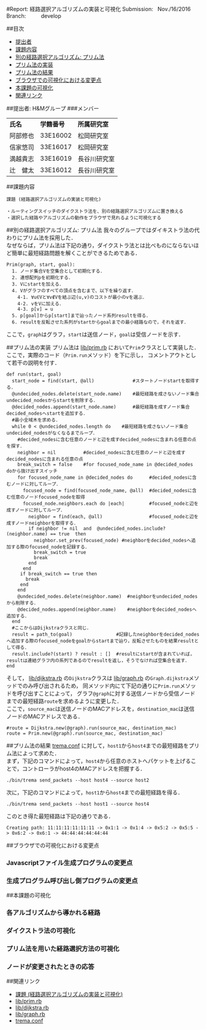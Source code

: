 #Report: 経路選択アルゴリズムの実装と可視化
Submission: &nbsp; Nov./16/2016<br>
Branch: &nbsp;&nbsp;&nbsp;&nbsp;&nbsp;&nbsp;&nbsp;&nbsp; develop<br>


##目次
* [提出者](#submitter)
* [課題内容](#assignment)
* [別の経路選択アルゴリズム: プリム法](#prim)
* [プリム法の実装](#program_prim)
* [プリム法の結果](#result_prim)
* [ブラウザでの可視化における変更点](#browser)
* [本課題の可視化](thisalg#)
* [関連リンク](#links)



##<a name="submitter">提出者: H&Mグループ
###メンバー
<table>
  <tr>
    <td><B>氏名</B></td>
    <td><B>学籍番号</B></td>
    <td><B>所属研究室</B></td>
  </tr>
  <tr>
    <td>阿部修也</td>
    <td>33E16002</td>
    <td>松岡研究室</td>
  </tr>
  <tr>
    <td>信家悠司</td>
    <td>33E16017</td>
    <td>松岡研究室</td>
  </tr>
  <tr>
    <td>満越貴志</td>
    <td>33E16019</td>
    <td>長谷川研究室</td>
  </tr>
  <tr>
    <td>辻　健太</td>
    <td>33E16012</td>
    <td>長谷川研究室</td>
  </tr>
</table>




##<a name="assignment">課題内容
```
課題 (経路選択アルゴリズムの実装と可視化)

・ルーティングスイッチのダイクストラ法を、別の経路選択アルゴリズムに置き換える
・選択した経路やアルゴリズムの動作をブラウザで見れるように可視化する
```





##<a name="prim">別の経路選択アルゴリズム: プリム法
我々のグループではダイキストラ法の代わりにプリム法を採用した．<br>
なぜならば，プリム法は下記の通り，ダイクストラ法とは比べものにならないほど簡単に最短経路問題を解くことができるためである．<br>
```
Prim(graph, start, goal):
  1. ノード集合Vを空集合として初期化する．
  2. 連想配列pを初期化する．
  3. Vにstartを加える．
  4. Vがグラフのすべての頂点を含むまで、以下を繰り返す．
    4-1. ∀u∈Vと∀v∉Vを結ぶ辺(u,v)のコストが最小のvを選ぶ．
    4-2. vをVに加える．
    4-3. p[v] = u
  5. p[goal]からp[start]まで辿ったノード系列resultを得る．
  6. resultを反転させた系列がstartからgoalまでの最小経路なので，それを返す．
```
ここで，`graph`はグラフ，`start`は送信ノード，`goal`は受信ノードを示す．<br>





##<a name="program_prim">プリム法の実装
プリム法は
[lib/prim.rb](lib/prim.rb)
において`Prim`クラスとして実装した．<br>
ここで，実際のコード（`Prim.run`メソッド）を下に示し，
コメントアウトとして若干の説明を付す．<br>
```
def run(start, goal)
  start_node = find(start, @all)              #スタートノードstartを取得する．
  @undecided_nodes.delete(start_node.name)    #最短経路を成さないノード集合undecided_nodesからstartを削除する．
  @decided_nodes.append(start_node.name)      #最短経路を成すノード集合decided_nodesへstartを追加する．
  #最小全域木を求める．
  while 0 < @undecided_nodes.length do    #最短経路を成さないノード集合undecided_nodesがなくなるまでループ．
    #decided_nodesに含む任意のノードと辺を成すdecided_nodesに含まれる任意の点を探す．
    neighbor = nil          #decided_nodesに含む任意のノードと辺を成すdecided_nodesに含まれる任意の点
    break_switch = false    #for focused_node_name in @decided_nodes doから抜け出すスイッチ
    for focused_node_name in @decided_nodes do      #decided_nodesに含むノードに対してループ．
      focused_node = find(focused_node_name, @all)  #decided_nodesに含む任意のノードfocused_nodeを取得
      focused_node.neighbors.each do |each|         #focused_nodeと辺を成すノードに対してループ．
        neighbor = find(each, @all)                 #focused_nodeと辺を成すノードneighborを取得する．
        if neighbor != nil  and  @undecided_nodes.include?(neighbor.name) == true  then
          neighbor.set_prev(focused_node) #neighborをdecided_nodesへ追加する際のfocused_nodeを記録する．
          break_switch = true
          break
        end
      end
     if break_switch == true then
       break
     end
    end
    @undecided_nodes.delete(neighbor.name)  #neighborをundecided_nodesから削除する．
    @decided_nodes.append(neighbor.name)    #neighborをdecided_nodesへ追加する．
  end
  #ここからはDijkstraクラスと同じ．
  result = path_to(goal)                #記録したneighborをdecided_nodesへ追加する際のfocused_nodeをgoalからstartまで辿り，反転させたものを結果resultとして得る．
  result.include?(start) ? result : []  #resultにstartが含まれていれば，resultは連結グラフ内の系列であるのでresultを返し，そうでなければ空集合を返す．
end
```
そして，
[lib/dijkstra.rb](lib/dijkstra.rb)
の`Dijkstra`クラスは
[lib/graph.rb](lib/graph.rb)
の`Graph.dijkstra`メソッドでのみ呼び出されるため，
同メソッド内にて下記の通りに`Prim.run`メソッドを呼び出すことによって，
グラフ`@graph`に対する送信ノードから受信ノードまでの最短経路`route`を求めるように変更した．<br>
ここで，`source_mac`は送信ノードのMACアドレスを，`destination_mac`は送信ノードのMACアドレスである．<br>
```
#route = Dijkstra.new(@graph).run(source_mac, destination_mac)
route = Prim.new(@graph).run(source_mac, destination_mac)
```





##<a name="result_prim">プリム法の結果
[trema.conf](trema.conf)
に対して，`host1`から`host4`までの最短経路をプリム法によって求めた．<br>
まず，下記のコマンドによって，`host4`から任意のホストへパケットを上げることで，コントローラがhost4のMACアドレスを把握する．<br>
```
./bin/trema send_packets --host host4 --source host2
```
次に，下記のコマンドによって，`host1`から`host4`までの最短経路を得る．<br>
```
./bin/trema send_packets --host host1 --source host4
```
このとき得た最短経路は下記の通りである．<br>
```
Creating path: 11:11:11:11:11:11 -> 0x1:1 -> 0x1:4 -> 0x5:2 -> 0x5:5 -> 0x6:2 -> 0x6:1 -> 44:44:44:44:44:44
```






##<a name="browser">ブラウザでの可視化における変更点

### Javascriptファイル生成プログラムの変更点

### 生成プログラム呼び出し側プログラムの変更点

##<a name="thisarg">本課題の可視化

### 各アルゴリズムから導かれる経路

### ダイクストラ法の可視化

### プリム法を用いた経路選択方法の可視化

### ノードが変更されたときの応答







##<a name="links">関連リンク
* [課題 (経路選択アルゴリズムの実装と可視化)](https://github.com/handai-trema/deck/blob/develop/week7/assignment_routing_switch.md)
* [lib/prim.rb](lib/prim.rb)
* [lib/dijkstra.rb](lib/dijkstra.rb)
* [lib/graph.rb](lib/graph.rb)
* [trema.conf](trema.conf)
